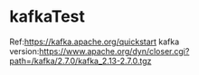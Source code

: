 # kafkaTest
Ref:https://kafka.apache.org/quickstart
kafka version:https://www.apache.org/dyn/closer.cgi?path=/kafka/2.7.0/kafka_2.13-2.7.0.tgz
